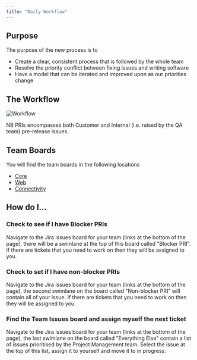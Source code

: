 ```yaml
---
title: "Daily Workflow"
---
```


## Purpose
The purpose of the new process is to

- Create a clear, consistent process that is followed by the whole team
- Resolve the priority conflict between fixing issues and writing software
- Have a model that can be iterated and improved upon as our priorities change

## The Workflow

![][image-1]

NB PRIs encompasses both Customer and Internal (i.e. raised by the QA team) pre-release issues.

## Team Boards
You will find the team boards in the following locations

- [Core][1]
- [Web][2]
- [Connectivity][3]


## How do I…

### Check to see if I have Blocker PRIs
Navigate to the Jira issues board for your team (links at the bottom of the page), there will be a swimlane at the top of this board called "Blocker PRI". If there are tickets that you need to work on then they will be assigned to you.

### Check to set if I have non-blocker PRIs
Navigate to the Jira issues board for your team (links at the bottom of the page), the second swimlane on the board called "Non-blocker PRI" will contain all of your issue. If there are tickets that you need to work on then they will be assigned to you.  

### Find the Team Issues board and assign myself the next ticket
Navigate to the Jira issues board for your team (links at the bottom of the page), the last swimlane on the board called "Everything Else" contain a list of issues prioritised by the Project Management team. Select the issue at the top of this list, assign it to yourself and move it to in progress. 

[1]:	http://jira.intuitivesystems.co.uk/secure/RapidBoard.jspa?rapidView=234
[2]:	http://jira.intuitivesystems.co.uk/secure/RapidBoard.jspa?rapidView=237
[3]:	http://jira.intuitivesystems.co.uk/secure/RapidBoard.jspa?rapidView=239

[image-1]:	https://drive.google.com/7f602543-2e69-434e-8d70-9bc8b6c40152 "Workflow"
